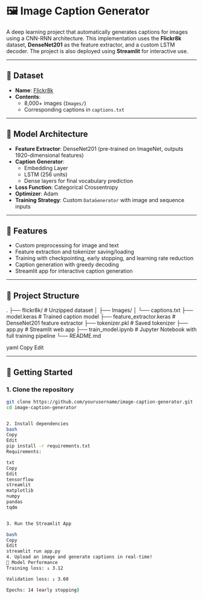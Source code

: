 # 🖼️ Image Caption Generator

A deep learning project that automatically generates captions for images using a CNN-RNN architecture. This implementation uses the **Flickr8k** dataset, **DenseNet201** as the feature extractor, and a custom LSTM decoder. The project is also deployed using **Streamlit** for interactive use.

---

## 📁 Dataset

- **Name**: [Flickr8k](https://www.kaggle.com/datasets/adityajn105/flickr8k)
- **Contents**:
  - 8,000+ images (`Images/`)
  - Corresponding captions in `captions.txt`

---

## 🧠 Model Architecture

- **Feature Extractor**: DenseNet201 (pre-trained on ImageNet, outputs 1920-dimensional features)
- **Caption Generator**: 
  - Embedding Layer
  - LSTM (256 units)
  - Dense layers for final vocabulary prediction
- **Loss Function**: Categorical Crossentropy
- **Optimizer**: Adam
- **Training Strategy**: Custom `DataGenerator` with image and sequence inputs

---

## 🔧 Features

- Custom preprocessing for image and text
- Feature extraction and tokenizer saving/loading
- Training with checkpointing, early stopping, and learning rate reduction
- Caption generation with greedy decoding
- Streamlit app for interactive caption generation

---

## 📂 Project Structure

.
├── flickr8k/ # Unzipped dataset
│ ├── Images/
│ └── captions.txt
├── model.keras # Trained caption model
├── feature_extractor.keras # DenseNet201 feature extractor
├── tokenizer.pkl # Saved tokenizer
├── app.py # Streamlit web app
├── train_model.ipynb # Jupyter Notebook with full training pipeline
└── README.md

yaml
Copy
Edit

---

## 🚀 Getting Started

### 1. Clone the repository

```bash
git clone https://github.com/yourusername/image-caption-generator.git
cd image-caption-generator


2. Install dependencies
bash
Copy
Edit
pip install -r requirements.txt
Requirements:

txt
Copy
Edit
tensorflow
streamlit
matplotlib
numpy
pandas
tqdm


3. Run the Streamlit App

bash
Copy
Edit
streamlit run app.py
4. Upload an image and generate captions in real-time!
🧪 Model Performance
Training loss: ↓ 3.12

Validation loss: ↓ 3.60

Epochs: 14 (early stopping)

